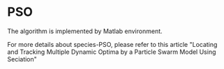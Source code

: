 # PSO
The algorithm is implemented by Matlab environment.

For more details about species-PSO, please refer to this article "Locating and Tracking Multiple Dynamic Optima by a Particle Swarm Model Using Seciation"
